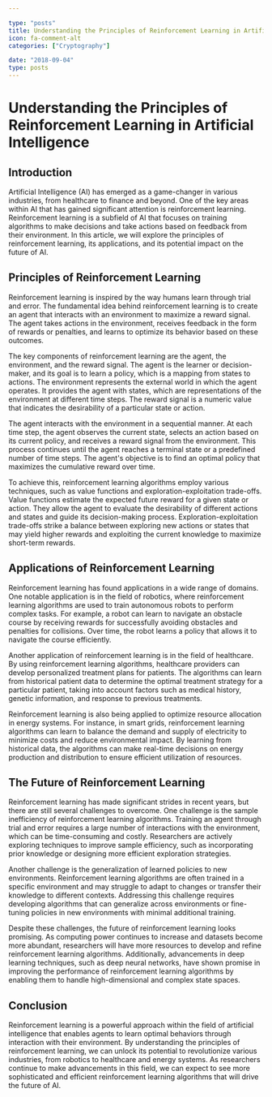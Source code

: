 ```yaml
---

type: "posts"
title: Understanding the Principles of Reinforcement Learning in Artificial Intelligence
icon: fa-comment-alt
categories: ["Cryptography"]

date: "2018-09-04"
type: posts
---
```





# Understanding the Principles of Reinforcement Learning in Artificial Intelligence

## Introduction

Artificial Intelligence (AI) has emerged as a game-changer in various industries, from healthcare to finance and beyond. One of the key areas within AI that has gained significant attention is reinforcement learning. Reinforcement learning is a subfield of AI that focuses on training algorithms to make decisions and take actions based on feedback from their environment. In this article, we will explore the principles of reinforcement learning, its applications, and its potential impact on the future of AI.

## Principles of Reinforcement Learning

Reinforcement learning is inspired by the way humans learn through trial and error. The fundamental idea behind reinforcement learning is to create an agent that interacts with an environment to maximize a reward signal. The agent takes actions in the environment, receives feedback in the form of rewards or penalties, and learns to optimize its behavior based on these outcomes.

The key components of reinforcement learning are the agent, the environment, and the reward signal. The agent is the learner or decision-maker, and its goal is to learn a policy, which is a mapping from states to actions. The environment represents the external world in which the agent operates. It provides the agent with states, which are representations of the environment at different time steps. The reward signal is a numeric value that indicates the desirability of a particular state or action.

The agent interacts with the environment in a sequential manner. At each time step, the agent observes the current state, selects an action based on its current policy, and receives a reward signal from the environment. This process continues until the agent reaches a terminal state or a predefined number of time steps. The agent's objective is to find an optimal policy that maximizes the cumulative reward over time.

To achieve this, reinforcement learning algorithms employ various techniques, such as value functions and exploration-exploitation trade-offs. Value functions estimate the expected future reward for a given state or action. They allow the agent to evaluate the desirability of different actions and states and guide its decision-making process. Exploration-exploitation trade-offs strike a balance between exploring new actions or states that may yield higher rewards and exploiting the current knowledge to maximize short-term rewards.

## Applications of Reinforcement Learning

Reinforcement learning has found applications in a wide range of domains. One notable application is in the field of robotics, where reinforcement learning algorithms are used to train autonomous robots to perform complex tasks. For example, a robot can learn to navigate an obstacle course by receiving rewards for successfully avoiding obstacles and penalties for collisions. Over time, the robot learns a policy that allows it to navigate the course efficiently.

Another application of reinforcement learning is in the field of healthcare. By using reinforcement learning algorithms, healthcare providers can develop personalized treatment plans for patients. The algorithms can learn from historical patient data to determine the optimal treatment strategy for a particular patient, taking into account factors such as medical history, genetic information, and response to previous treatments.

Reinforcement learning is also being applied to optimize resource allocation in energy systems. For instance, in smart grids, reinforcement learning algorithms can learn to balance the demand and supply of electricity to minimize costs and reduce environmental impact. By learning from historical data, the algorithms can make real-time decisions on energy production and distribution to ensure efficient utilization of resources.

## The Future of Reinforcement Learning

Reinforcement learning has made significant strides in recent years, but there are still several challenges to overcome. One challenge is the sample inefficiency of reinforcement learning algorithms. Training an agent through trial and error requires a large number of interactions with the environment, which can be time-consuming and costly. Researchers are actively exploring techniques to improve sample efficiency, such as incorporating prior knowledge or designing more efficient exploration strategies.

Another challenge is the generalization of learned policies to new environments. Reinforcement learning algorithms are often trained in a specific environment and may struggle to adapt to changes or transfer their knowledge to different contexts. Addressing this challenge requires developing algorithms that can generalize across environments or fine-tuning policies in new environments with minimal additional training.

Despite these challenges, the future of reinforcement learning looks promising. As computing power continues to increase and datasets become more abundant, researchers will have more resources to develop and refine reinforcement learning algorithms. Additionally, advancements in deep learning techniques, such as deep neural networks, have shown promise in improving the performance of reinforcement learning algorithms by enabling them to handle high-dimensional and complex state spaces.

## Conclusion

Reinforcement learning is a powerful approach within the field of artificial intelligence that enables agents to learn optimal behaviors through interaction with their environment. By understanding the principles of reinforcement learning, we can unlock its potential to revolutionize various industries, from robotics to healthcare and energy systems. As researchers continue to make advancements in this field, we can expect to see more sophisticated and efficient reinforcement learning algorithms that will drive the future of AI.